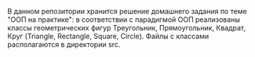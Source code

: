 В данном репозитории хранится решение домашнего задания по теме "ООП на практике": в соответствии с парадигмой ООП реализованы классы геометрических фигур Треугольник, Прямоугольник, Квадрат, Круг (Triangle, Rectangle, Square, Circle). Файлы с классами располагаются в директории src.
